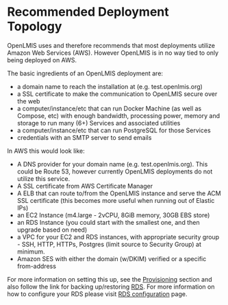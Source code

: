 # Recommended Deployment Topology

OpenLMIS uses and therefore recommends that most deployments utilize Amazon Web Services (AWS).  However OpenLMIS is in no way
tied to only being deployed on AWS.

The basic ingredients of an OpenLMIS deployment are:
* a domain name to reach the installation at (e.g. test.openlmis.org)
* a SSL certificate to make the communication to OpenLMIS secure over the web
* a computer/instance/etc that can run Docker Machine (as well as Compose, etc) with enough bandwidth, processing power, memory and
storage to run many (6+) Services and associated utilities
* a computer/instance/etc that can run PostgreSQL for those Services
* credentials with an SMTP server to send emails

In AWS this would look like:
* A DNS provider for your domain name (e.g. test.openlmis.org).  This could be Route 53, however currently OpenLMIS deployments do
not utilize this service.
* A SSL certificate from AWS Certificate Manager
* A ELB that can route to/from the OpenLMIS instance and serve the ACM SSL certificate (this becomes more useful when running out
of Elastic IPs)
* an EC2 Instance (m4.large - 2vCPU, 8GiB memory, 30GB EBS store)
* an RDS Instance (you could start with the smallest one, and then upgrade based on need)
* a VPC for your EC2 and RDS instances, with appropriate security group - SSH, HTTP, HTTPs, Postgres (limit source to Security Group)
at minimum.
* Amazon SES with either the domain (w/DKIM) verified or a specific from-address

For more information on setting this up, see the [Provisioning](provision/Provision-single-host.md) section and also follow the
link for backing up/restoring [RDS](deployment#using-amazons-rds). For more information on how to
configure your RDS please visit [RDS configuration](provision/RDS-configuration.md) page.
